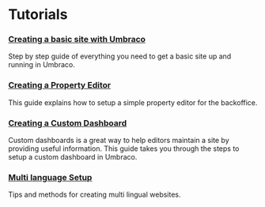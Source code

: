 # Tutorials

### [Creating a basic site with Umbraco](Creating-Basic-Site/index.md)

Step by step guide of everything you need to get a basic site up and running in Umbraco.

### [Creating a Property Editor](Creating-a-Property-Editor/)

This guide explains how to setup a simple property editor for the backoffice.

### [Creating a Custom Dashboard](Creating-a-Custom-Dashboard)

Custom dashboards is a great way to help editors maintain a site by providing useful information. This guide takes you through the steps to setup a  custom dashboard in Umbraco.

### [Multi language Setup](Multilanguage-Setup/index.md)

Tips and methods for creating multi lingual websites.
